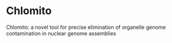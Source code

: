 # Chlomito
Chlomito: a novel tool for precise elimination of organelle genome contamination in nuclear genome assemblies
